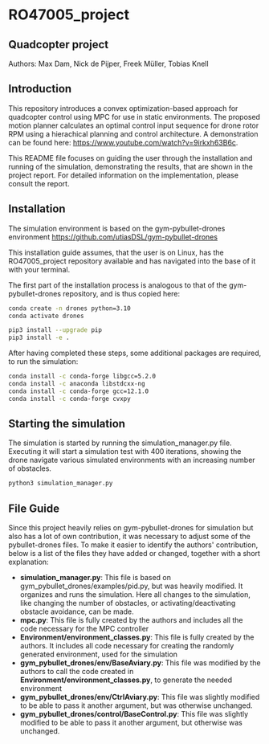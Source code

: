 # RO47005_project
## Quadcopter project
Authors: Max Dam, Nick de Pijper, Freek Müller, Tobias Knell

## Introduction
This repository introduces a convex optimization-based approach for quadcopter control using MPC for use in static environments. 
The proposed motion planner calculates an optimal control input sequence for drone rotor RPM using a hierachical planning and control architecture. A demonstration can be found here: https://www.youtube.com/watch?v=9irkxh63B6c.

This README file focuses on guiding the user through the installation and running of the simulation, demonstrating the results, that are shown in the project report. For detailed information on the implementation, please consult the report.

## Installation
The simulation environment is based on the gym-pybullet-drones environment https://github.com/utiasDSL/gym-pybullet-drones

This installation guide assumes, that the user is on Linux, has the RO47005_project repository available and has navigated into the base of it with your terminal. 

The first part of the installation process is analogous to that of the gym-pybullet-drones repository, and is thus copied here:
```bash
conda create -n drones python=3.10
conda activate drones

pip3 install --upgrade pip
pip3 install -e . 
```


After having completed these steps, some additional packages are required, to run the simulation:
```bash
conda install -c conda-forge libgcc=5.2.0
conda install -c anaconda libstdcxx-ng
conda install -c conda-forge gcc=12.1.0
conda install -c conda-forge cvxpy
```
## Starting the simulation
The simulation is started by running the simulation_manager.py file. Executing it will start a simulation test with 400 iterations, showing the drone navigate various simulated environments with an increasing number of obstacles.

```bash
python3 simulation_manager.py
```

## File Guide
Since this  project heavily relies on gym-pybullet-drones for simulation but also has a lot of own contribution, it was necessary to adjust some of the pybullet-drones files. To make it easier to identify the authors' contribution, below is a list of the files they have added or changed, together with a short explanation:

- **simulation_manager.py**: This file is based on gym_pybullet_drones/examples/pid.py, but was heavily modified. It organizes and runs the simulation. Here all changes to the simulation, like changing the number of obstacles, or activating/deactivating obstacle avoidance, can be made.
- **mpc.py**: This file is fully created by the authors and includes all the code necessary for the MPC controller
- **Environment/environment_classes.py**: This file is fully created by the authors. It includes all code necessary for creating the randomly generated environment, used for the simulation
- **gym_pybullet_drones/env/BaseAviary.py**: This file was modified by the authors to call the code created in **Environment/environment_classes.py**, to generate the needed environment
- **gym_pybullet_drones/env/CtrlAviary.py**: This file was slightly modified to be able to pass it another argument, but was otherwise unchanged.
- **gym_pybullet_drones/control/BaseControl.py**: This file was slightly modified to be able to pass it another argument, but otherwise was unchanged.
